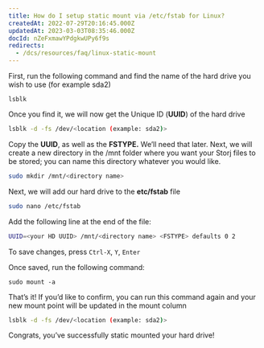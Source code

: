 ```yaml
---
title: How do I setup static mount via /etc/fstab for Linux?
createdAt: 2022-07-29T20:16:45.000Z
updatedAt: 2023-03-03T08:35:46.000Z
docId: nZeFxmawYPdgkwUPy6f9s
redirects:
  - /dcs/resources/faq/linux-static-mount
---
```


First, run the following command and find the name of the hard drive you wish to use (for example sda2)

```Text
lsblk
```

Once you find it, we will now get the Unique ID (**UUID**) of the hard drive

```bash
lsblk -d -fs /dev/<location (example: sda2)>
```

‌Copy the **UUID**, as well as the **FSTYPE.** We’ll need that later.‌ Next, we will create a new directory in the /mnt folder where you want your Storj files to be stored; you can name this directory whatever you would like.

```bash
sudo mkdir /mnt/<directory name>
```

‌Next, we will add our hard drive to the **etc/fstab** file

```bash
sudo nano /etc/fstab
```

‌Add the following line at the end of the file:

```bash
UUID=<your HD UUID> /mnt/<directory name> <FSTYPE> defaults 0 2
```

‌To save changes, press `Ctrl-X`, `Y`, `Enter`

Once saved, run the following command:

```Text
sudo mount -a
```

‌That’s it!‌ If you’d like to confirm, you can run this command again and your new mount point will be updated in the mount column

```bash
lsblk -d -fs /dev/<location (example: sda2)>
```

‌Congrats, you’ve successfully static mounted your hard drive!


